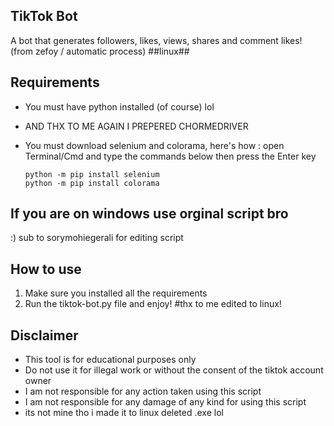 ## TikTok Bot
A bot that generates followers, likes, views, shares and comment likes! (from zefoy / automatic process) ##linux##

## Requirements
* You must have python installed (of course) lol
* AND THX TO ME AGAIN I PREPERED CHORMEDRIVER
* You must download selenium and colorama, here's how : open Terminal/Cmd and type the commands below then press the Enter key

      python -m pip install selenium
      python -m pip install colorama

## If you are on windows use orginal script bro
:) sub to sorymohiegerali for editing script

## How to use
1. Make sure you installed all the requirements
2. Run the tiktok-bot.py file and enjoy!
#thx to me edited to linux!
## Disclaimer
* This tool is for educational purposes only
* Do not use it for illegal work or without the consent of the tiktok account owner
* I am not responsible for any action taken using this script
* I am not responsible for any damage of any kind for using this script
* its not mine tho i made it to linux deleted .exe lol
